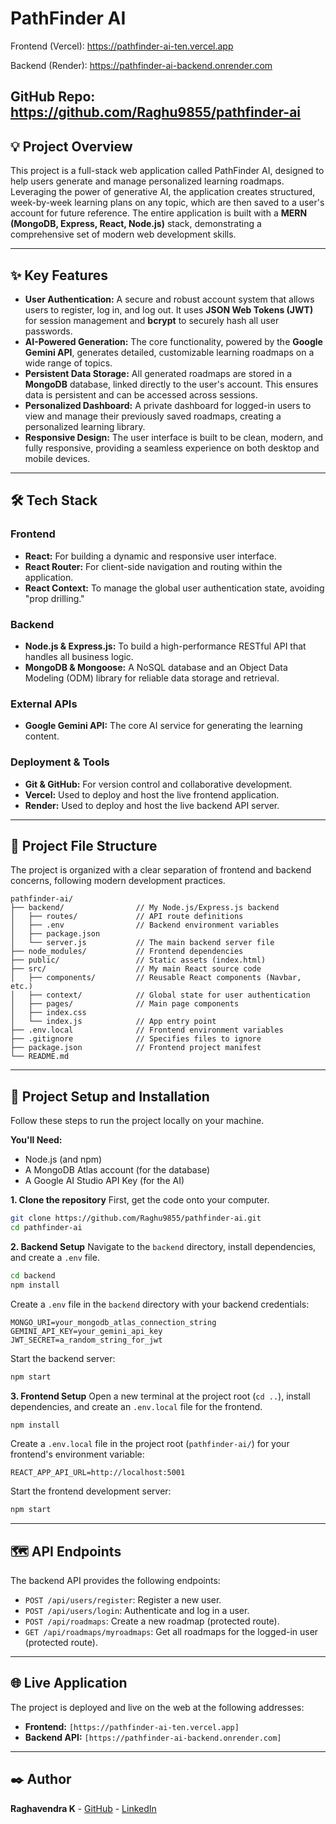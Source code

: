 # PathFinder AI

Frontend (Vercel): https://pathfinder-ai-ten.vercel.app

Backend (Render): https://pathfinder-ai-backend.onrender.com

GitHub Repo: https://github.com/Raghu9855/pathfinder-ai
-----

## 💡 Project Overview

This project is a full-stack web application called PathFinder AI, designed to help users generate and manage personalized learning roadmaps. Leveraging the power of generative AI, the application creates structured, week-by-week learning plans on any topic, which are then saved to a user's account for future reference. The entire application is built with a **MERN (MongoDB, Express, React, Node.js)** stack, demonstrating a comprehensive set of modern web development skills.

-----

## ✨ Key Features

  * **User Authentication:** A secure and robust account system that allows users to register, log in, and log out. It uses **JSON Web Tokens (JWT)** for session management and **bcrypt** to securely hash all user passwords.
  * **AI-Powered Generation:** The core functionality, powered by the **Google Gemini API**, generates detailed, customizable learning roadmaps on a wide range of topics.
  * **Persistent Data Storage:** All generated roadmaps are stored in a **MongoDB** database, linked directly to the user's account. This ensures data is persistent and can be accessed across sessions.
  * **Personalized Dashboard:** A private dashboard for logged-in users to view and manage their previously saved roadmaps, creating a personalized learning library.
  * **Responsive Design:** The user interface is built to be clean, modern, and fully responsive, providing a seamless experience on both desktop and mobile devices.

-----

## 🛠️ Tech Stack

### Frontend

  * **React:** For building a dynamic and responsive user interface.
  * **React Router:** For client-side navigation and routing within the application.
  * **React Context:** To manage the global user authentication state, avoiding "prop drilling."

### Backend

  * **Node.js & Express.js:** To build a high-performance RESTful API that handles all business logic.
  * **MongoDB & Mongoose:** A NoSQL database and an Object Data Modeling (ODM) library for reliable data storage and retrieval.

### External APIs

  * **Google Gemini API:** The core AI service for generating the learning content.

### Deployment & Tools

  * **Git & GitHub:** For version control and collaborative development.
  * **Vercel:** Used to deploy and host the live frontend application.
  * **Render:** Used to deploy and host the live backend API server.

-----

## 📂 Project File Structure

The project is organized with a clear separation of frontend and backend concerns, following modern development practices.

```
pathfinder-ai/
├── backend/                // My Node.js/Express.js backend
│   ├── routes/             // API route definitions
│   ├── .env                // Backend environment variables
│   ├── package.json        
│   └── server.js           // The main backend server file
├── node_modules/           // Frontend dependencies
├── public/                 // Static assets (index.html)
├── src/                    // My main React source code
│   ├── components/         // Reusable React components (Navbar, etc.)
│   ├── context/            // Global state for user authentication
│   ├── pages/              // Main page components
│   ├── index.css
│   └── index.js            // App entry point
├── .env.local              // Frontend environment variables
├── .gitignore              // Specifies files to ignore
├── package.json            // Frontend project manifest
└── README.md
```

-----

## 🚀 Project Setup and Installation

Follow these steps to run the project locally on your machine.

**You'll Need:**

  * Node.js (and npm)
  * A MongoDB Atlas account (for the database)
  * A Google AI Studio API Key (for the AI)

**1. Clone the repository**
First, get the code onto your computer.

```bash
git clone https://github.com/Raghu9855/pathfinder-ai.git
cd pathfinder-ai
```

**2. Backend Setup**
Navigate to the `backend` directory, install dependencies, and create a `.env` file.

```bash
cd backend
npm install
```

Create a `.env` file in the `backend` directory with your backend credentials:

```
MONGO_URI=your_mongodb_atlas_connection_string
GEMINI_API_KEY=your_gemini_api_key
JWT_SECRET=a_random_string_for_jwt
```

Start the backend server:

```bash
npm start
```

**3. Frontend Setup**
Open a new terminal at the project root (`cd ..`), install dependencies, and create an `.env.local` file for the frontend.

```bash
npm install
```

Create a `.env.local` file in the project root (`pathfinder-ai/`) for your frontend's environment variable:

```
REACT_APP_API_URL=http://localhost:5001
```

Start the frontend development server:

```bash
npm start
```

-----

## 🗺️ API Endpoints

The backend API provides the following endpoints:

  * `POST /api/users/register`: Register a new user.
  * `POST /api/users/login`: Authenticate and log in a user.
  * `POST /api/roadmaps`: Create a new roadmap (protected route).
  * `GET /api/roadmaps/myroadmaps`: Get all roadmaps for the logged-in user (protected route).

-----

## 🌐 Live Application

The project is deployed and live on the web at the following addresses:

  * **Frontend:** `[https://pathfinder-ai-ten.vercel.app]`
  * **Backend API:** `[https://pathfinder-ai-backend.onrender.com]`

-----

## ✒️ Author

**Raghavendra K** - [GitHub](https://www.google.com/search?q=https://github.com/Raghu9855) - [LinkedIn](www.linkedin.com/in/raghk)